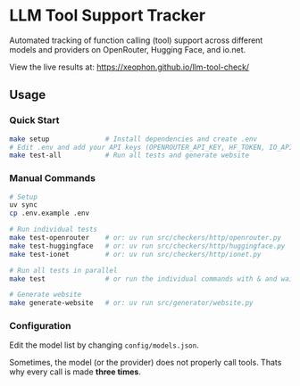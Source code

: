 # LLM Tool Support Tracker

Automated tracking of function calling (tool) support across different models and providers on OpenRouter, Hugging Face, and io.net.

View the live results at: https://xeophon.github.io/llm-tool-check/

## Usage

### Quick Start

```bash
make setup              # Install dependencies and create .env
# Edit .env and add your API keys (OPENROUTER_API_KEY, HF_TOKEN, IO_API_KEY)
make test-all           # Run all tests and generate website
```

### Manual Commands

```bash
# Setup
uv sync
cp .env.example .env

# Run individual tests
make test-openrouter    # or: uv run src/checkers/http/openrouter.py
make test-huggingface   # or: uv run src/checkers/http/huggingface.py
make test-ionet         # or: uv run src/checkers/http/ionet.py

# Run all tests in parallel
make test               # or run the individual commands with & and wait

# Generate website
make generate-website   # or: uv run src/generator/website.py
```

### Configuration

Edit the model list by changing `config/models.json`.

Sometimes, the model (or the provider) does not properly call tools. Thats why every call is made **three times**.
